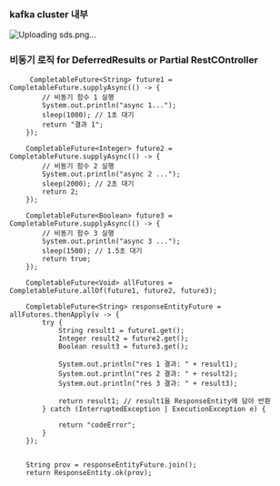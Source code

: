 ### kafka cluster 내부


![Uploading sds.png…]()



### 비동기 로직 for DeferredResults or Partial RestCOntroller

         CompletableFuture<String> future1 = CompletableFuture.supplyAsync(() -> {
            // 비동기 함수 1 실행
            System.out.println("async 1...");
            sleep(1000); // 1초 대기
            return "결과 1";
        });

        CompletableFuture<Integer> future2 = CompletableFuture.supplyAsync(() -> {
            // 비동기 함수 2 실행
            System.out.println("async 2 ...");
            sleep(2000); // 2초 대기
            return 2;
        });

        CompletableFuture<Boolean> future3 = CompletableFuture.supplyAsync(() -> {
            // 비동기 함수 3 실행
            System.out.println("async 3 ...");
            sleep(1500); // 1.5초 대기
            return true;
        });

        CompletableFuture<Void> allFutures = CompletableFuture.allOf(future1, future2, future3);

        CompletableFuture<String> responseEntityFuture = allFutures.thenApply(v -> {
            try {
                String result1 = future1.get();
                Integer result2 = future2.get();
                Boolean result3 = future3.get();

                System.out.println("res 1 결과: " + result1);
                System.out.println("res 2 결과: " + result2);
                System.out.println("res 3 결과: " + result3);

                return result1; // result1을 ResponseEntity에 담아 반환
            } catch (InterruptedException | ExecutionException e) {

                return "codeError";
            }
        });


        String prov = responseEntityFuture.join();
        return ResponseEntity.ok(prov);
